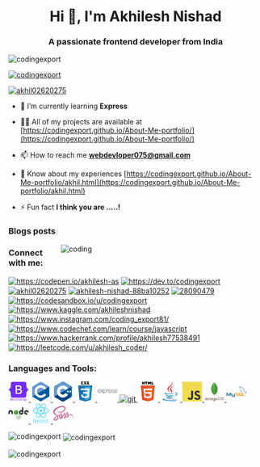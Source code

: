 <h1 align="center">Hi 👋, I'm Akhilesh Nishad</h1>
<h3 align="center">A passionate frontend developer from India</h3>

<p align="left"> <img src="https://komarev.com/ghpvc/?username=codingexport&label=Profile%20views&color=0e75b6&style=flat" alt="codingexport" /> </p>

<p align="left"> <a href="https://github.com/ryo-ma/github-profile-trophy"><img src="https://github-profile-trophy.vercel.app/?username=codingexport" alt="codingexport" /></a> </p>

<p align="left"> <a href="https://twitter.com/akhil02620275" target="blank"><img src="https://img.shields.io/twitter/follow/akhil02620275?logo=twitter&style=for-the-badge" alt="akhil02620275" /></a> </p>

- 🌱 I’m currently learning **Express**

- 👨‍💻 All of my projects are available at [https://codingexport.github.io/About-Me-portfolio/](https://codingexport.github.io/About-Me-portfolio/)

- 📫 How to reach me **webdevloper075@gmail.com**

- 📄 Know about my experiences [https://codingexport.github.io/About-Me-portfolio/akhil.html](https://codingexport.github.io/About-Me-portfolio/akhil.html)

- ⚡ Fun fact **I think you are .....!**

### Blogs posts
<!-- BLOG-POST-LIST:START -->
<!-- BLOG-POST-LIST:END -->
<img align="right" alt="coding" width="400" src="https://user-images.githubusercontent.com/55389276/140866485-8fb1c876-9a8f-4d6a-98dc-08c4981eaf70.gif">

<h3 align="left">Connect with me:</h3>
<p align="left">
<a href="https://codepen.io/https://codepen.io/akhilesh-as" target="blank"><img align="center" src="https://raw.githubusercontent.com/rahuldkjain/github-profile-readme-generator/master/src/images/icons/Social/codepen.svg" alt="https://codepen.io/akhilesh-as" height="30" width="40" /></a>
<a href="https://dev.to/https://dev.to/codingexport" target="blank"><img align="center" src="https://raw.githubusercontent.com/rahuldkjain/github-profile-readme-generator/master/src/images/icons/Social/devto.svg" alt="https://dev.to/codingexport" height="30" width="40" /></a>
<a href="https://twitter.com/akhil02620275" target="blank"><img align="center" src="https://raw.githubusercontent.com/rahuldkjain/github-profile-readme-generator/master/src/images/icons/Social/twitter.svg" alt="akhil02620275" height="30" width="40" /></a>
<a href="https://linkedin.com/in/akhilesh-nishad-88ba10252" target="blank"><img align="center" src="https://raw.githubusercontent.com/rahuldkjain/github-profile-readme-generator/master/src/images/icons/Social/linked-in-alt.svg" alt="akhilesh-nishad-88ba10252" height="30" width="40" /></a>
<a href="https://stackoverflow.com/users/28090479" target="blank"><img align="center" src="https://raw.githubusercontent.com/rahuldkjain/github-profile-readme-generator/master/src/images/icons/Social/stack-overflow.svg" alt="28090479" height="30" width="40" /></a>
<a href="https://codesandbox.com/https://codesandbox.io/u/codingexport" target="blank"><img align="center" src="https://raw.githubusercontent.com/rahuldkjain/github-profile-readme-generator/master/src/images/icons/Social/codesandbox.svg" alt="https://codesandbox.io/u/codingexport" height="30" width="40" /></a>
<a href="https://kaggle.com/https://www.kaggle.com/akhileshnishad" target="blank"><img align="center" src="https://raw.githubusercontent.com/rahuldkjain/github-profile-readme-generator/master/src/images/icons/Social/kaggle.svg" alt="https://www.kaggle.com/akhileshnishad" height="30" width="40" /></a>
<a href="https://instagram.com/https://www.instagram.com/coding_export81/" target="blank"><img align="center" src="https://raw.githubusercontent.com/rahuldkjain/github-profile-readme-generator/master/src/images/icons/Social/instagram.svg" alt="https://www.instagram.com/coding_export81/" height="30" width="40" /></a>
<a href="https://www.codechef.com/users/https://www.codechef.com/learn/course/javascript" target="blank"><img align="center" src="https://cdn.jsdelivr.net/npm/simple-icons@3.1.0/icons/codechef.svg" alt="https://www.codechef.com/learn/course/javascript" height="30" width="40" /></a>
<a href="https://www.hackerrank.com/https://www.hackerrank.com/profile/akhilesh77538491" target="blank"><img align="center" src="https://raw.githubusercontent.com/rahuldkjain/github-profile-readme-generator/master/src/images/icons/Social/hackerrank.svg" alt="https://www.hackerrank.com/profile/akhilesh77538491" height="30" width="40" /></a>
<a href="https://www.leetcode.com/https://leetcode.com/u/akhilesh_coder/" target="blank"><img align="center" src="https://raw.githubusercontent.com/rahuldkjain/github-profile-readme-generator/master/src/images/icons/Social/leet-code.svg" alt="https://leetcode.com/u/akhilesh_coder/" height="30" width="40" /></a>
</p>

<h3 align="left">Languages and Tools:</h3>
<p align="left"> <a href="https://getbootstrap.com" target="_blank" rel="noreferrer"> <img src="https://raw.githubusercontent.com/devicons/devicon/master/icons/bootstrap/bootstrap-plain-wordmark.svg" alt="bootstrap" width="40" height="40"/> </a> <a href="https://www.cprogramming.com/" target="_blank" rel="noreferrer"> <img src="https://raw.githubusercontent.com/devicons/devicon/master/icons/c/c-original.svg" alt="c" width="40" height="40"/> </a> <a href="https://www.w3schools.com/cpp/" target="_blank" rel="noreferrer"> <img src="https://raw.githubusercontent.com/devicons/devicon/master/icons/cplusplus/cplusplus-original.svg" alt="cplusplus" width="40" height="40"/> </a> <a href="https://www.w3schools.com/css/" target="_blank" rel="noreferrer"> <img src="https://raw.githubusercontent.com/devicons/devicon/master/icons/css3/css3-original-wordmark.svg" alt="css3" width="40" height="40"/> </a> <a href="https://expressjs.com" target="_blank" rel="noreferrer"> <img src="https://raw.githubusercontent.com/devicons/devicon/master/icons/express/express-original-wordmark.svg" alt="express" width="40" height="40"/> </a> <a href="https://git-scm.com/" target="_blank" rel="noreferrer"> <img src="https://www.vectorlogo.zone/logos/git-scm/git-scm-icon.svg" alt="git" width="40" height="40"/> </a> <a href="https://www.w3.org/html/" target="_blank" rel="noreferrer"> <img src="https://raw.githubusercontent.com/devicons/devicon/master/icons/html5/html5-original-wordmark.svg" alt="html5" width="40" height="40"/> </a> <a href="https://www.java.com" target="_blank" rel="noreferrer"> <img src="https://raw.githubusercontent.com/devicons/devicon/master/icons/java/java-original.svg" alt="java" width="40" height="40"/> </a> <a href="https://developer.mozilla.org/en-US/docs/Web/JavaScript" target="_blank" rel="noreferrer"> <img src="https://raw.githubusercontent.com/devicons/devicon/master/icons/javascript/javascript-original.svg" alt="javascript" width="40" height="40"/> </a> <a href="https://www.mongodb.com/" target="_blank" rel="noreferrer"> <img src="https://raw.githubusercontent.com/devicons/devicon/master/icons/mongodb/mongodb-original-wordmark.svg" alt="mongodb" width="40" height="40"/> </a> <a href="https://www.mysql.com/" target="_blank" rel="noreferrer"> <img src="https://raw.githubusercontent.com/devicons/devicon/master/icons/mysql/mysql-original-wordmark.svg" alt="mysql" width="40" height="40"/> </a> <a href="https://nodejs.org" target="_blank" rel="noreferrer"> <img src="https://raw.githubusercontent.com/devicons/devicon/master/icons/nodejs/nodejs-original-wordmark.svg" alt="nodejs" width="40" height="40"/> </a> <a href="https://reactjs.org/" target="_blank" rel="noreferrer"> <img src="https://raw.githubusercontent.com/devicons/devicon/master/icons/react/react-original-wordmark.svg" alt="react" width="40" height="40"/> </a> <a href="https://sass-lang.com" target="_blank" rel="noreferrer"> <img src="https://raw.githubusercontent.com/devicons/devicon/master/icons/sass/sass-original.svg" alt="sass" width="40" height="40"/> </a> </p>

<p><img align="left" src="https://github-readme-stats.vercel.app/api/top-langs?username=codingexport&show_icons=true&locale=en&layout=compact" alt="codingexport" /></p>

<p>&nbsp;<img align="center" src="https://github-readme-stats.vercel.app/api?username=codingexport&show_icons=true&locale=en" alt="codingexport" /></p>

<p><img align="center" src="https://github-readme-streak-stats.herokuapp.com/?user=codingexport&" alt="codingexport" /></p>

